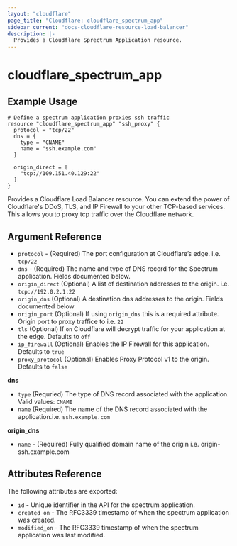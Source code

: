 ```yaml
---
layout: "cloudflare"
page_title: "Cloudflare: cloudflare_spectrum_app"
sidebar_current: "docs-cloudflare-resource-load-balancer"
description: |-
  Provides a Cloudflare Sprectrum Application resource.
---
```


# cloudflare_spectrum_app

## Example Usage

```hcl
# Define a spectrum application proxies ssh traffic
resource "cloudflare_spectrum_app" "ssh_proxy" {
  protocol = "tcp/22"
  dns = {
    type = "CNAME"
    name = "ssh.example.com"
  }
  
  origin_direct = [
    "tcp://109.151.40.129:22"
  ]
}
```

Provides a Cloudflare Load Balancer resource.  You can extend the power of Cloudflare's DDoS, TLS, and IP Firewall to your other TCP-based services. This allows you to proxy tcp traffic over the Cloudflare network.

## Argument Reference
* `protocol`  - (Required) The port configuration at Cloudflare’s edge. i.e. `tcp/22`
* `dns` - (Required) The name and type of DNS record for the Spectrum application. Fields documented below.
* `origin_direct` (Optional) A list of destination addresses to the origin. i.e. `tcp://192.0.2.1:22`
* `origin_dns` (Optional) A destination dns addresses to the origin. Fields documented below
* `origin_port` (Optional) If using `origin_dns` this is a required attribute. Origin port to proxy traffice to i.e. `22`
* `tls` (Optional) If `on` Cloudflare will decrypt traffic for your application at the edge. Defaults to `off`
* `ip_firewall` (Optional) Enables the IP Firewall for this application. Defaults to `true`
* `proxy_protocol` (Optional) Enables Proxy Protocol v1 to the origin. Defaults to `false`

**dns**

* `type` (Requried) The type of DNS record associated with the application. Valid values: `CNAME`
* `name` (Required) The name of the DNS record associated with the application.i.e. `ssh.example.com`

**origin_dns**

* `name` - (Required) Fully qualified domain name of the origin i.e. origin-ssh.example.com
## Attributes Reference

The following attributes are exported:

* `id` - Unique identifier in the API for the spectrum application.
* `created_on` - The RFC3339 timestamp of when the spectrum application was created.
* `modified_on` - The RFC3339 timestamp of when the spectrum application was last modified.